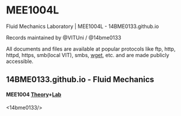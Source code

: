 # MEE1004L
Fluid Mechanics Laboratory | MEE1004L - 14BME0133.github.io

Records maintained by @VITUni / @14bme0133

All documents and files are available at popular protocols like ftp, http, httpd, https, smb(local VIT), smbs, [wget](wget_14bme0133.md), etc. and are made publicly accessible.


## 14BME0133.github.io - Fluid Mechanics 

#### MEE1004 [Theory](https://14bme0133.github.io/MEE1004/)+[Lab](https://14bme0133.github.io/MEE1004L/)
<14bme0133/>

